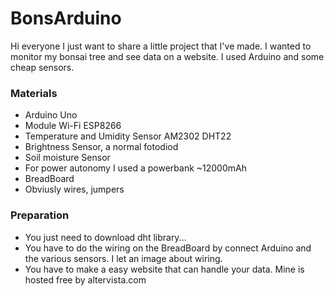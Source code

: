 # BonsArduino

Hi everyone I just want to share a little project that I've made.
I wanted to monitor my bonsai tree and see data on a website.
I used Arduino and some cheap sensors.

### Materials
- Arduino Uno
- Module Wi-Fi ESP8266
- Temperature and Umidity Sensor AM2302 DHT22
- Brightness Sensor, a normal fotodiod
- Soil moisture Sensor
- For power autonomy I used a powerbank ~12000mAh
- BreadBoard
- Obviusly wires, jumpers

### Preparation
- You just need to download dht library...
- You have to do the wiring on the BreadBoard by connect Arduino and the various sensors. I let an image about wiring.
- You have to make a easy website that can handle your data. Mine is hosted free by altervista.com

